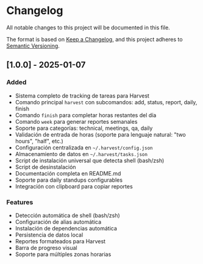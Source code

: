 # Changelog

All notable changes to this project will be documented in this file.

The format is based on [Keep a Changelog](https://keepachangelog.com/en/1.0.0/),
and this project adheres to [Semantic Versioning](https://semver.org/spec/v2.0.0.html).

## [1.0.0] - 2025-01-07

### Added
- Sistema completo de tracking de tareas para Harvest
- Comando principal `harvest` con subcomandos: add, status, report, daily, finish
- Comando `finish` para completar horas restantes del día
- Comando `week` para generar reportes semanales
- Soporte para categorías: technical, meetings, qa, daily
- Validación de entrada de horas (soporte para lenguaje natural: "two hours", "half", etc.)
- Configuración centralizada en `~/.harvest/config.json`
- Almacenamiento de datos en `~/.harvest/tasks.json`
- Script de instalación universal que detecta shell (bash/zsh)
- Script de desinstalación
- Documentación completa en README.md
- Soporte para daily standups configurables
- Integración con clipboard para copiar reportes

### Features
- Detección automática de shell (bash/zsh)
- Configuración de alias automática
- Instalación de dependencias automática
- Persistencia de datos local
- Reportes formateados para Harvest
- Barra de progreso visual
- Soporte para múltiples zonas horarias 